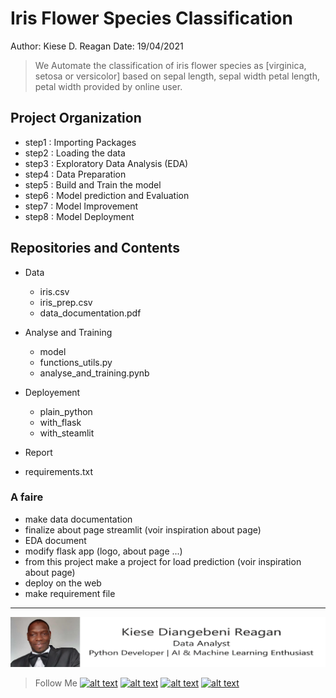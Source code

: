 <!-- ![alt text for screen readers](/accessoirs/data_logo_resized.png "Text to show on mouseover") -->

# Iris Flower Species Classification

Author: Kiese D. Reagan
Date: 19/04/2021

> We Automate the classification of iris flower species as [virginica, setosa or versicolor] based on sepal length, sepal width
     petal length, petal width provided by online user.

## Project Organization

* step1 :  Importing Packages
* step2 :  Loading the data
* step3 : Exploratory Data Analysis (EDA)
* step4 : Data Preparation
* step5 : Build and Train the model
* step6 : Model prediction and Evaluation
* step7 : Model Improvement
* step8 : Model Deployment

## Repositories and Contents

* Data
  + iris.csv
  + iris_prep.csv
  + data_documentation.pdf

* Analyse and Training
  + model
  + functions_utils.py
  + analyse_and_training.pynb
 
* Deployement
  + plain_python
  + with_flask
  + with_steamlit
* Report
* requirements.txt


### A faire

+ make data documentation
+ finalize about page streamlit (voir inspiration about page)
+ EDA document
+ modify flask app (logo, about page ...)
+ from this project make a project for load prediction (voir inspiration about page)
+ deploy on the web
+ make requirement file

---

![alt text for screen readers](/accessoirs/rkd_etiquette.png "Text to show on mouseover")

 > Follow Me
[![alt text][1.1]][1]
[![alt text][2.1]][2]
[![alt text][3.1]][3]
[![alt text][4.1]][4]

[1.1]: https://i.imgur.com/oFsAcMx.png (facebook icon with padding)
[2.1]: https://i.imgur.com/YCdR3o9.png (twitter icon with padding)
[3.1]: https://i.imgur.com/5BWvIrF.png (github icon with padding)
[4.1]: https://i.imgur.com/UA7Oh6z.png (medium icon with padding)

[1]: http://www.facebook.com/reagan.kiese.37
[2]: https://twitter.com/ReaganKiese
[3]: https://github.com/RekidiangData-S
[4]: https://medium.com/@rkddatas
